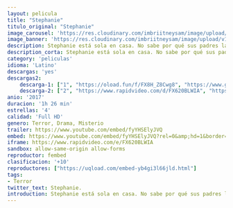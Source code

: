 ```yaml
---
layout: pelicula
title: "Stephanie"
titulo_original: "Stephanie"
image_carousel: 'https://res.cloudinary.com/imbriitneysam/image/upload/v1542146729/step-poster-min.jpg'
image_banner: 'https://res.cloudinary.com/imbriitneysam/image/upload/v1542146729/step-banner-min.jpg'
description: Stephanie está sola en casa. No sabe por qué sus padres la han dejado allí, pero parece haberse acostumbrado a la situación, y es consciente de en qué momento debe esconderse para evitar la presencia amenazante que mora en las cercanías. ¿Deberíamos sufrir por ella, o quizá hay algo siniestro ocultándose tras los inocentes ojos de la niña?
description_corta: Stephanie está sola en casa. No sabe por qué sus padres la han dejado allí, pero parece haberse acostumbrado a la situación, y es consciente de en qué momento debe esconderse para evitar la presencia amenazante que mora en...
category: 'peliculas'
idioma: 'Latino'
descargas: 'yes'
descargas2:
    descarga-1: ["1", "https://oload.fun/f/FX8H_Z8Cwg8", "https://www.google.com/s2/favicons?domain=openload.co","OpenLoad","https://res.cloudinary.com/imbriitneysam/image/upload/v1541473684/mexico.png", "Latino", "Full HD"]
    descarga-2: ["2", "https://www.rapidvideo.com/d/FX620BLWIA", "https://www.google.com/s2/favicons?domain=www.rapidvideo.com","RapidVideo","https://res.cloudinary.com/imbriitneysam/image/upload/v1541473684/mexico.png", "Latino", "Full HD"]
anio: '2017'
duracion: '1h 26 min'
estrellas: '4'
calidad: 'Full HD'
genero: Terror, Drama, Misterio
trailer: https://www.youtube.com/embed/fyYHSElyJVQ
embed: https://www.youtube.com/embed/fyYHSElyJVQ?rel=0&amp;hd=1&border=0&wmode=opaque&enablejsapi=1&modestbranding=1&controls=1&showinfo=1
iframe: https://www.rapidvideo.com/e/FX620BLWIA
sandbox: allow-same-origin allow-forms
reproductor: fembed
clasificacion: '+10'
reproductores: ["https://uqload.com/embed-yb4gi3l66jld.html"]
tags:
- Terror
twitter_text: Stephanie.
introduction: Stephanie está sola en casa. No sabe por qué sus padres la han dejado allí, pero parece haberse acostumbrado a la situación, y es consciente de en qué momento debe esconderse para evitar la presencia amenazante que mora en..
---
```












